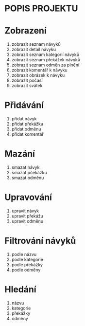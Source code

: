 # POPIS PROJEKTU 

# Zobrazení
1. zobrazit seznam návyků
2. zobrazit detail návyku
3. zobrazit seznam kategorií návyků
4. zobrazit seznam překážek návyků
5. zobrazit seznam odměn za plnění
6. zobrazit komentář k návyku
7. zobrazit obrázek k návyku
8. zobrazit počasí
9. zobrazit svátek


# Přidávání
1. přidat návyk
2. přidat překážku
3. přidat odměnu
4. přidat komentář

# Mazání
1. smazat návyk
2. smazat pčekážku
3. smazat odměnu

# Upravování
1. upravit návyk
2. upravit překážu
3. upravit odměnu

# Filtrování návyků
1. podle názvu
2. podle kategorie
3. podle překážky
4. podle odměny

# Hledání
1. názvu
2. kategorie
3. překážky
4. odměny



